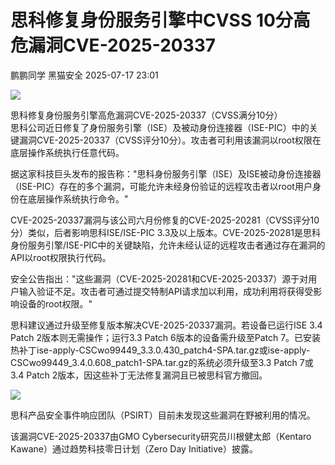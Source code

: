 #  思科修复身份服务引擎中CVSS 10分高危漏洞CVE-2025-20337  
鹏鹏同学  黑猫安全   2025-07-17 23:01  
  
![](https://mmbiz.qpic.cn/sz_mmbiz_png/8dBEfDPEce9RicgwhiaiaMGaQeDBDN5uaoI8AiaaTaM9gAzfEhUCfVaVibZhGkynicul5CsVx7HhMJoqX3avUtvXYa0w/640?wx_fmt=png&from=appmsg "")  
  
思科修复身份服务引擎高危漏洞CVE-2025-20337（CVSS满分10分）  
思科公司近日修复了身份服务引擎（ISE）及被动身份连接器（ISE-PIC）中的关键漏洞CVE-2025-20337（CVSS评分10分）。攻击者可利用该漏洞以root权限在底层操作系统执行任意代码。  
  
据这家科技巨头发布的报告称："思科身份服务引擎（ISE）及ISE被动身份连接器（ISE-PIC）存在的多个漏洞，可能允许未经身份验证的远程攻击者以root用户身份在底层操作系统执行命令。"  
  
CVE-2025-20337漏洞与该公司六月份修复的CVE-2025-20281（CVSS评分10分）类似，后者影响思科ISE/ISE-PIC 3.3及以上版本。CVE-2025-20281是思科身份服务引擎/ISE-PIC中的关键缺陷，允许未经认证的远程攻击者通过存在漏洞的API以root权限执行代码。  
  
安全公告指出："这些漏洞（CVE-2025-20281和CVE-2025-20337）源于对用户输入验证不足。攻击者可通过提交特制API请求加以利用，成功利用将获得受影响设备的root权限。"  
  
思科建议通过升级至修复版本解决CVE-2025-20337漏洞。若设备已运行ISE 3.4 Patch 2版本则无需操作；运行3.3 Patch 6版本的设备需升级至Patch 7。已安装热补丁ise-apply-CSCwo99449_3.3.0.430_patch4-SPA.tar.gz或ise-apply-CSCwo99449_3.4.0.608_patch1-SPA.tar.gz的系统必须升级至3.3 Patch 7或3.4 Patch 2版本，因这些补丁无法修复漏洞且已被思科官方撤回。  
  
![](https://mmbiz.qpic.cn/sz_mmbiz_png/8dBEfDPEce9RicgwhiaiaMGaQeDBDN5uaoIbdSZX3QNUG71doibG7NqKze3e031246N15Y42AE0RMTHib17MynenDVw/640?wx_fmt=png&from=appmsg "")  
  
思科产品安全事件响应团队（PSIRT）目前未发现这些漏洞在野被利用的情况。  
  
该漏洞CVE-2025-20337由GMO Cybersecurity研究员川根健太郎（Kentaro Kawane）通过趋势科技零日计划（Zero Day Initiative）披露。  
  
  
